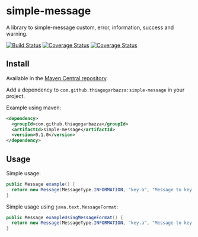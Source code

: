 # simple-message
A library to simple-message custom, error, information, success and warning.

[![Build Status](https://travis-ci.org/thiagogarbazza/simple-message.svg?branch=master)](https://travis-ci.org/thiagogarbazza/simple-message)
[![Coverage Status](https://sonarcloud.io/api/project_badges/measure?project=com.github.thiagogarbazza:simple-message&metric=alert_status)](https://sonarcloud.io/api/project_badges/measure?project=com.github.thiagogarbazza:simple-message&metric=alert_status)
[![Coverage Status](https://sonarcloud.io/api/project_badges/measure?project=com.github.thiagogarbazza:simple-message&metric=coverage)](https://sonarcloud.io/api/project_badges/measure?project=com.github.thiagogarbazza:simple-message&metric=coverage)

## Install

Available in the [Maven Central repository].

Add a dependency to `com.github.thiagogarbazza:simple-message` in your project.

Example using maven:
```xml
<dependency>
  <groupId>com.github.thiagogarbazza</groupId>
  <artifactId>simple-message</artifactId>
  <version>0.1.0</version>
</dependency>
```

## Usage

Simple usage:
```java
public Message example() {
  return new Message(MessageType.INFORMATION, "key.a", "Message to key a");
}
```

Simple usage using `java.text.MessageFormat`:
```java
public Message exampleUsingMessageFormat() {
  return new Message(MessageType.INFORMATION, "key.a", "Message to key {0} by {1}", "a", "Thiago");
}
```

[Maven Central repository]: http://mvnrepository.com/artifact/com.github.thiagogarbazza/simple-message
